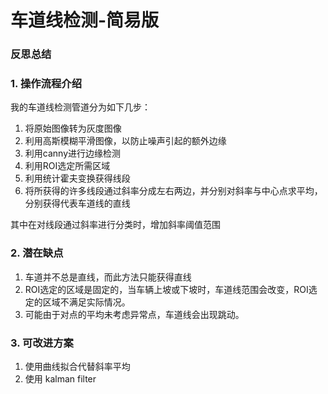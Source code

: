 # **车道线检测-简易版**

### 反思总结

### 1. 操作流程介绍

我的车道线检测管道分为如下几步：

1. 将原始图像转为灰度图像
2. 利用高斯模糊平滑图像，以防止噪声引起的额外边缘
3. 利用canny进行边缘检测
4. 利用ROI选定所需区域
5. 利用统计霍夫变换获得线段
6. 将所获得的许多线段通过斜率分成左右两边，并分别对斜率与中心点求平均，分别获得代表车道线的直线

其中在对线段通过斜率进行分类时，增加斜率阈值范围

### 2. 潜在缺点

1. 车道并不总是直线，而此方法只能获得直线
2. ROI选定的区域是固定的，当车辆上坡或下坡时，车道线范围会改变，ROI选定的区域不满足实际情况。
3. 可能由于对点的平均未考虑异常点，车道线会出现跳动。

### 3. 可改进方案

1. 使用曲线拟合代替斜率平均
2. 使用 kalman filter

